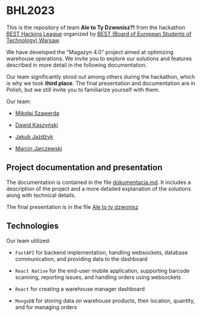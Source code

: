 
# BHL2023

This is the repository of team **Ale to Ty Dzwonisz?!** from the hackathon [BEST Hacking League](https://www.facebook.com/BESTHACKINGLEAGUE/) organized by [BEST (Board of European Students of Technology) Warsaw](https://new.best.warszawa.pl/).

We have developed the "Magazyn 4.0" project aimed at optimizing warehouse operations. We invite you to explore our solutions and features described in more detail in the following documentation.

Our team significantly stood out among others during the hackathon, which is why we took **third place**. The final presentation and documentation are in Polish, but we still invite you to familiarize yourself with them.

Our team:

-   [Mikołaj Szawerda](https://github.com/MikolajSzawerda)
    
-   [Dawid Kaszyński](https://github.com/dawidkasz)
    
-   [Jakub Jażdżyk](https://github.com/kubajaz)
    
-   [Marcin Jarczewski](https://github.com/Percival33)
    

## Project documentation and presentation

The documentation is contained in the file [dokumentacja.md](documentacja.md). It includes a description of the project and a more detailed explanation of the solutions along with technical details.

The final presentation is in the file [Ale to ty dzwonisz](Ale%20to%20ty%20dzwonisz%20(1).pdf)

## Technologies

Our team utilized:

-   `FastAPI` for backend implementation, handling websockets, database communication, and providing data to the dashboard
    
-   `React Native` for the end-user mobile application, supporting barcode scanning, reporting issues, and handling orders using websockets
    
-   `React` for creating a warehouse manager dashboard
    
-   `MongoDB` for storing data on warehouse products, their location, quantity, and for managing orders

